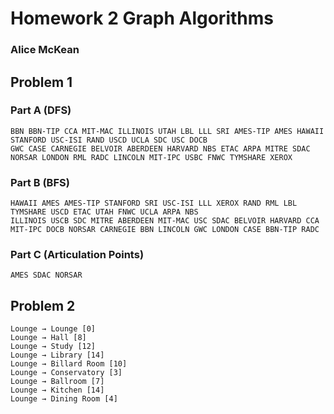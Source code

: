 # Homework 2 Graph Algorithms
### Alice McKean
## Problem 1
### Part A (DFS)
```
BBN BBN-TIP CCA MIT-MAC ILLINOIS UTAH LBL LLL SRI AMES-TIP AMES HAWAII STANFORD USC-ISI RAND USCD UCLA SDC USC DOCB
GWC CASE CARNEGIE BELVOIR ABERDEEN HARVARD NBS ETAC ARPA MITRE SDAC NORSAR LONDON RML RADC LINCOLN MIT-IPC USBC FNWC TYMSHARE XEROX
```
### Part B (BFS)
```
HAWAII AMES AMES-TIP STANFORD SRI USC-ISI LLL XEROX RAND RML LBL TYMSHARE USCD ETAC UTAH FNWC UCLA ARPA NBS
ILLINOIS USCB SDC MITRE ABERDEEN MIT-MAC USC SDAC BELVOIR HARVARD CCA MIT-IPC DOCB NORSAR CARNEGIE BBN LINCOLN GWC LONDON CASE BBN-TIP RADC
```
### Part C (Articulation Points)
```
AMES SDAC NORSAR
```

## Problem 2
```
Lounge → Lounge [0]
Lounge → Hall [8]
Lounge → Study [12]
Lounge → Library [14]
Lounge → Billard Room [10]
Lounge → Conservatory [3]
Lounge → Ballroom [7]
Lounge → Kitchen [14]
Lounge → Dining Room [4]
```

